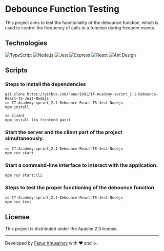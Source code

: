 # Debounce Function Testing

This project aims to test the functionality of the debounce function, which is used to control the frequency of calls to a function during frequent events.

## Technologies

![TypeScript](https://img.shields.io/badge/-TypeScript-3178C6?style=flat-square&logo=typescript&logoColor=white)
![Node.js](https://img.shields.io/badge/-Node.js-339933?style=flat-square&logo=nodedotjs&logoColor=white)
![Jest](https://img.shields.io/badge/-Jest-C21325?style=flat-square&logo=jest&logoColor=white)
![Express](https://img.shields.io/badge/-Express-000000?style=flat-square&logo=express&logoColor=white)
![React](https://img.shields.io/badge/-React-61DAFB?style=flat-square&logo=react&logoColor=white)
![Ant Design](https://img.shields.io/badge/-Ant_Design-61DAFB?style=flat-square&logo=Ant_Design&logoColor=white)

## Scripts

### Steps to install the dependencies

```
git clone https://github.com/Fanur1991/IT-Academy-sprint_2.1-Debounce-React-TS-Jest-Nodejs
cd IT-Academy-sprint_2.1-Debounce-React-TS-Jest-Nodejs
npm install

cd client
npm install (in frontend part)
```

### Start the server and the client part of the project simultaneously.

```
cd IT-Academy-sprint_2.1-Debounce-React-TS-Jest-Nodejs
npm run start
```
### Start a command-line interface to interact with the application.

```
npm run start:cli
```

### Steps to test the proper functioning of the debounce function

```
cd IT-Academy-sprint_2.1-Debounce-React-TS-Jest-Nodejs
npm run test
```

## License

This project is distributed under the Apache 2.0 license.

---

Developed by [Fanur Khusainov](https://www.linkedin.com/in/fanur-khusainov-ab86b2102/) with ❤️ and ☕.
